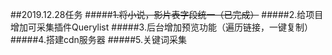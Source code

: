 ##2019.12.28任务
#####~~1.将小说，影片表字段统一（已完成）~~
#####2.给项目增加可采集插件Querylist
#####3.后台增加预览功能（遍历链接，一键复制）
#####4.搭建cdn服务器
#####5.关键词采集